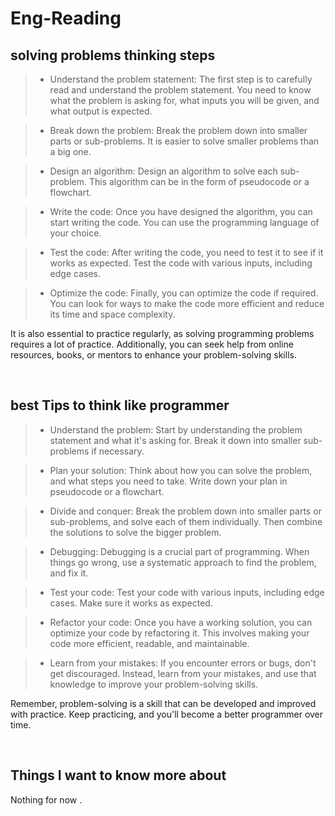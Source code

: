 # Eng-Reading

## solving problems thinking steps

>- Understand the problem statement: The first step is to carefully read and understand the problem statement. You need to know what the problem is asking for, what inputs you will be given, and what output is expected.

>- Break down the problem: Break the problem down into smaller parts or sub-problems. It is easier to solve smaller problems than a big one.

>- Design an algorithm: Design an algorithm to solve each sub-problem. This algorithm can be in the form of pseudocode or a flowchart.

>- Write the code: Once you have designed the algorithm, you can start writing the code. You can use the programming language of your choice.

>- Test the code: After writing the code, you need to test it to see if it works as expected. Test the code with various inputs, including edge cases.

>- Optimize the code: Finally, you can optimize the code if required. You can look for ways to make the code more efficient and reduce its time and space complexity.

It is also essential to practice regularly, as solving programming problems requires a lot of practice. Additionally, you can seek help from online resources, books, or mentors to enhance your problem-solving skills.

<br>

## best Tips to think like programmer



>- Understand the problem: Start by understanding the problem statement and what it's asking for. Break it down into smaller sub-problems if necessary.

>- Plan your solution: Think about how you can solve the problem, and what steps you need to take. Write down your plan in pseudocode or a flowchart.

>- Divide and conquer: Break the problem down into smaller parts or sub-problems, and solve each of them individually. Then combine the solutions to solve the bigger problem.

>- Debugging: Debugging is a crucial part of programming. When things go wrong, use a systematic approach to find the problem, and fix it.

>- Test your code: Test your code with various inputs, including edge cases. Make sure it works as expected.

>- Refactor your code: Once you have a working solution, you can optimize your code by refactoring it. This involves making your code more efficient, readable, and maintainable.

>- Learn from your mistakes: If you encounter errors or bugs, don't get discouraged. Instead, learn from your mistakes, and use that knowledge to improve your problem-solving skills.

Remember, problem-solving is a skill that can be developed and improved with practice. Keep practicing, and you'll become a better programmer over time.

<br>

## Things I want to know more about 

 Nothing for now .